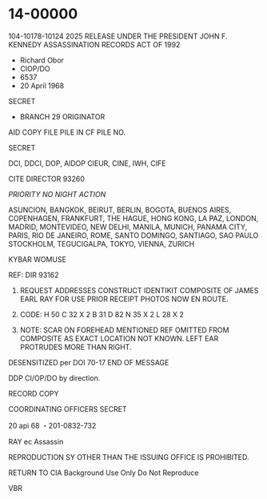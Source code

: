 # 14-00000
104-10178-10124
2025 RELEASE UNDER THE PRESIDENT JOHN F. KENNEDY ASSASSINATION RECORDS ACT OF 1992

* Richard Obor
* CIOP/DO
* 6537
* 20 April 1968

SECRET

* BRANCH 29 ORIGINATOR

AID COPY
FILE
PILE IN CF PILE NO.

SECRET

DCI, DDCI, DOP, AlDOP
ClEUR, CINE, IWH, CIFE

CITE DIRECTOR 93260

*PRIORITY NO NIGHT ACTION*

ASUNCION, BANGKOK, BEIRUT, BERLIN, BOGOTA, BUENOS AIRES,
COPENHAGEN, FRANKFURT, THE HAGUE, HONG KONG, LA PAZ, LONDON,
MADRID, MONTEVIDEO, NEW DELHI, MANILA, MUNICH, PANAMA CITY,
PARIS, RIO DE JANEIRO, ROME, SANTO DOMINGO, SANTIAGO, SAO PAULO
STOCKHOLM, TEGUCIGALPA, TOKYO, VIENNA, ZURICH

KYBAR WOMUSE

REF: DIR 93162

1. REQUEST ADDRESSES CONSTRUCT IDENTIKIT COMPOSITE
OF JAMES EARL RAY FOR USE PRIOR RECEIPT PHOTOS NOW EN ROUTE.

2. CODE: H 50 C 32 X 2 B 31 D 82 N 35 X 2 L 28 X 2

3. NOTE: SCAR ON FOREHEAD MENTIONED REF OMITTED FROM
COMPOSITE AS EXACT LOCATION NOT KNOWN. LEFT EAR PROTRUDES MORE
THAN RIGHT.

DESENSITIZED
per DOI 70-17
END OF MESSAGE

DDP CI/OP/DO
by direction.

RECORD COPY

COORDINATING OFFICERS
SECRET

20 api 68
・201-0832-732

RAY
ec Assassin

REPRODUCTION SY OTHER THAN THE ISSUING OFFICE IS PROHIBITED.

RETURN TO CIA
Background Use Only
Do Not Reproduce

VBR
